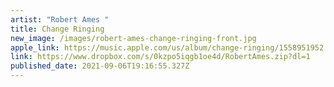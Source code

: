 ```yaml
---
artist: "Robert Ames "
title: Change Ringing
new_image: /images/robert-ames-change-ringing-front.jpg
apple_link: https://music.apple.com/us/album/change-ringing/1558951952
link: https://www.dropbox.com/s/0kzpo5iqgb1oe4d/RobertAmes.zip?dl=1
published_date: 2021-09-06T19:16:55.327Z
---
```

